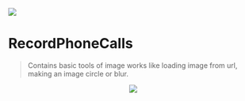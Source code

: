 
<p align="left">
<img src="http://i.hizliresim.com/zrM9Mj.png"/>
<p/>

# RecordPhoneCalls
> Contains basic tools of image works like loading image from url, making an image circle or blur.<br/>


<p align="center">
<img src="http://i.hizliresim.com/7MWgJm.png"/>
</p>
